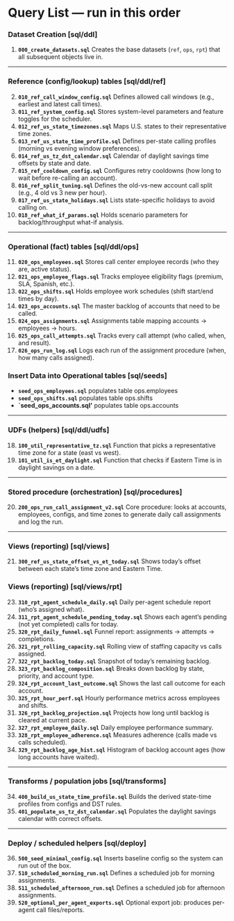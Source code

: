 
# Query List — run in this order

### Dataset Creation [sql/ddl]
1. **`000_create_datasets.sql`**
   Creates the base datasets (`ref`, `ops`, `rpt`) that all subsequent objects live in.

---

### Reference (config/lookup) tables [sql/ddl/ref]


2. **`010_ref_call_window_config.sql`**
   Defines allowed call windows (e.g., earliest and latest call times).
3. **`011_ref_system_config.sql`**
   Stores system-level parameters and feature toggles for the scheduler.
4. **`012_ref_us_state_timezones.sql`**
   Maps U.S. states to their representative time zones.
5. **`013_ref_us_state_time_profile.sql`**
   Defines per-state calling profiles (morning vs evening window preferences).
6. **`014_ref_us_tz_dst_calendar.sql`**
   Calendar of daylight savings time offsets by state and date.
7. **`015_ref_cooldown_config.sql`**
   Configures retry cooldowns (how long to wait before re-calling an account).
8. **`016_ref_split_tuning.sql`**
   Defines the old-vs-new account call split (e.g., 4 old vs 3 new per hour).
9. **`017_ref_us_state_holidays.sql`**
   Lists state-specific holidays to avoid calling on.
10. **`018_ref_what_if_params.sql`**
    Holds scenario parameters for backlog/throughput what-if analysis.

---

### Operational (fact) tables [sql/ddl/ops]

11. **`020_ops_employees.sql`**
    Stores call center employee records (who they are, active status).
12. **`021_ops_employee_flags.sql`**
    Tracks employee eligibility flags (premium, SLA, Spanish, etc.).
13. **`022_ops_shifts.sql`**
    Holds employee work schedules (shift start/end times by day).
14. **`023_ops_accounts.sql`**
    The master backlog of accounts that need to be called.
15. **`024_ops_assignments.sql`**
    Assignments table mapping accounts → employees → hours.
16. **`025_ops_call_attempts.sql`**
    Tracks every call attempt (who called, when, and result).
17. **`026_ops_run_log.sql`**
    Logs each run of the assignment procedure (when, how many calls assigned).

### Insert Data into Operational tables [sql/seeds]

- **`seed_ops_employees.sql`**
   populates table ops.employees 
- **`seed_ops_shifts.sql`**
   populates table ops.shifts 
- **`seed_ops_accounts.sql'**
   populates table ops.accounts

---

### UDFs (helpers) [sql/ddl/udfs]

18. **`100_util_representative_tz.sql`**
    Function that picks a representative time zone for a state (east vs west).
19. **`101_util_is_et_daylight.sql`**
    Function that checks if Eastern Time is in daylight savings on a date.

---

### Stored procedure (orchestration) [sql/procedures]

20. **`200_ops_run_call_assignment_v2.sql`**
    Core procedure: looks at accounts, employees, configs, and time zones to generate daily call assignments and log the run.

---

### Views (reporting) [sql/views]

21. **`300_ref_us_state_offset_vs_et_today.sql`**
    Shows today’s offset between each state’s time zone and Eastern Time.

### Views (reporting) [sql/views/rpt]
23. **`310_rpt_agent_schedule_daily.sql`**
    Daily per-agent schedule report (who’s assigned what).
24. **`311_rpt_agent_schedule_pending_today.sql`**
    Shows each agent’s pending (not yet completed) calls for today.
25. **`320_rpt_daily_funnel.sql`**
    Funnel report: assignments → attempts → completions.
26. **`321_rpt_rolling_capacity.sql`**
    Rolling view of staffing capacity vs calls assigned.
27. **`322_rpt_backlog_today.sql`**
    Snapshot of today’s remaining backlog.
28. **`323_rpt_backlog_composition.sql`**
    Breaks down backlog by state, priority, and account type.
29. **`324_rpt_account_last_outcome.sql`**
    Shows the last call outcome for each account.
30. **`325_rpt_hour_perf.sql`**
    Hourly performance metrics across employees and shifts.
31. **`326_rpt_backlog_projection.sql`**
    Projects how long until backlog is cleared at current pace.
32. **`327_rpt_employee_daily.sql`**
    Daily employee performance summary.
33. **`328_rpt_employee_adherence.sql`**
    Measures adherence (calls made vs calls scheduled).
34. **`329_rpt_backlog_age_hist.sql`**
    Histogram of backlog account ages (how long accounts have waited).

---

### Transforms / population jobs [sql/transforms]

34. **`400_build_us_state_time_profile.sql`**
    Builds the derived state-time profiles from configs and DST rules.
35. **`401_populate_us_tz_dst_calendar.sql`**
    Populates the daylight savings calendar with correct offsets.

---

### Deploy / scheduled helpers [sql/deploy]

36. **`500_seed_minimal_config.sql`**
    Inserts baseline config so the system can run out of the box.
37. **`510_scheduled_morning_run.sql`**
    Defines a scheduled job for morning assignments.
38. **`511_scheduled_afternoon_run.sql`**
    Defines a scheduled job for afternoon assignments.
39. **`520_optional_per_agent_exports.sql`**
    Optional export job: produces per-agent call files/reports.


